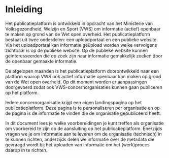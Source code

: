 # Inleiding

Het publicatieplatform is ontwikkeld in opdracht van het Ministerie van Volksgezondheid, Welzijn en Sport (VWS)
om informatie (actief) openbaar te maken op grond van de Wet open overheid. Het publicatieplatform bestaat uit twee onderdelen:
een uploadportaal en een publieke website. Via het uploadportaal kan informatie geüpload worden welke vervolgens zichtbaar is
op de publieke website. Op de publieke website kunnen geïnteresseerden die op zoek zijn naar informatie gemakkelijk zoeken
door de openbaar gemaakte informatie.

De afgelopen maanden is het publicatieplatform doorontwikkeld naar een platform waarop VWS ook actief informatie openbaar kan maken
op grond van de Wet open overheid. Op dit moment worden er aanpassingen doorgevoerd zodat ook VWS-concernorganisaties kunnen gaan
publiceren op het platform.

Iedere concernorganisatie krijgt een eigen landingspagina op het publicatieplatform. Deze pagina is te personaliseren per organisatie
en op de pagina is de informatie te vinden die de organisatie gepubliceerd heeft.

In dit document lees je welke voorbereidingen je kunt treffen als organisatie om voorbereid te zijn op de aansluiting op het
publicatieplatform. Enerzijds vragen we je om informatie aan te leveren om de organisatie (technisch) in te kunnen richten,
anderzijds delen we informatie over de metadata die gevraagd wordt bij het uploaden van informatie om het (werk)proces daarop
in te richten.
